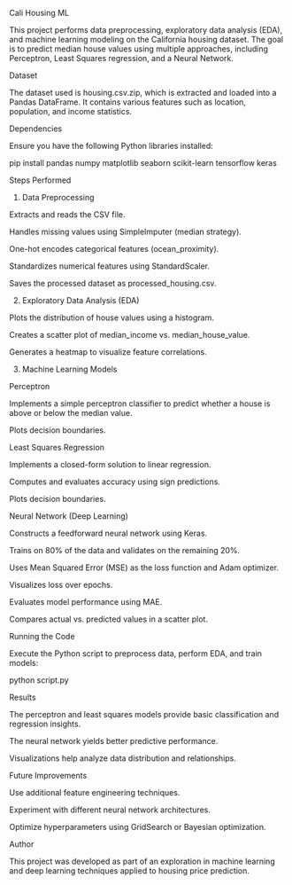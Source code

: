Cali Housing ML

This project performs data preprocessing, exploratory data analysis (EDA), and machine learning modeling on the California housing dataset. The goal is to predict median house values using multiple approaches, including Perceptron, Least Squares regression, and a Neural Network.

Dataset

The dataset used is housing.csv.zip, which is extracted and loaded into a Pandas DataFrame. It contains various features such as location, population, and income statistics.

Dependencies

Ensure you have the following Python libraries installed:

pip install pandas numpy matplotlib seaborn scikit-learn tensorflow keras

Steps Performed

1. Data Preprocessing

Extracts and reads the CSV file.

Handles missing values using SimpleImputer (median strategy).

One-hot encodes categorical features (ocean_proximity).

Standardizes numerical features using StandardScaler.

Saves the processed dataset as processed_housing.csv.

2. Exploratory Data Analysis (EDA)

Plots the distribution of house values using a histogram.

Creates a scatter plot of median_income vs. median_house_value.

Generates a heatmap to visualize feature correlations.

3. Machine Learning Models

Perceptron

Implements a simple perceptron classifier to predict whether a house is above or below the median value.

Plots decision boundaries.

Least Squares Regression

Implements a closed-form solution to linear regression.

Computes and evaluates accuracy using sign predictions.

Plots decision boundaries.

Neural Network (Deep Learning)

Constructs a feedforward neural network using Keras.

Trains on 80% of the data and validates on the remaining 20%.

Uses Mean Squared Error (MSE) as the loss function and Adam optimizer.

Visualizes loss over epochs.

Evaluates model performance using MAE.

Compares actual vs. predicted values in a scatter plot.

Running the Code

Execute the Python script to preprocess data, perform EDA, and train models:

python script.py

Results

The perceptron and least squares models provide basic classification and regression insights.

The neural network yields better predictive performance.

Visualizations help analyze data distribution and relationships.

Future Improvements

Use additional feature engineering techniques.

Experiment with different neural network architectures.

Optimize hyperparameters using GridSearch or Bayesian optimization.

Author

This project was developed as part of an exploration in machine learning and deep learning techniques applied to housing price prediction.
